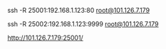 ssh   -R 25001:192.168.1.123:80 root@101.126.7.179

ssh   -R 25002:192.168.1.123:9999 root@101.126.7.179

http://101.126.7.179:25001/